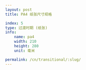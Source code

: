 ```yaml
---
layout: post
title: PA4 纸张尺寸规格

index: 5
type: 过渡时期 (纸张)
info:
    name: pa4
    width: 210
    height: 280
    unit: 毫米

permalink: /cn/transitional/:slug/
---
```




